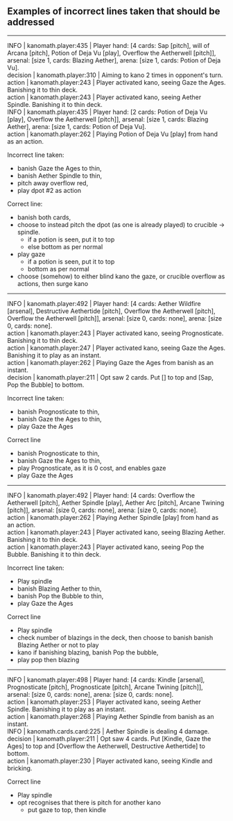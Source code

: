 ## Examples of incorrect lines taken that should be addressed
----

INFO     | kanomath.player:435 | Player hand: [4 cards: Sap [pitch], will of Arcana [pitch], Potion of Deja Vu [play], Overflow the Aetherwell [pitch]], arsenal: [size 1, cards: Blazing Aether], arena: [size 1, cards: Potion of Deja Vu].  
decision | kanomath.player:310 | Aiming to kano 2 times in opponent's turn.  
action   | kanomath.player:243 | Player activated kano, seeing Gaze the Ages. Banishing it to thin deck.  
action   | kanomath.player:243 | Player activated kano, seeing Aether Spindle. Banishing it to thin deck.  
INFO     | kanomath.player:435 | Player hand: [2 cards: Potion of Deja Vu [play], Overflow the Aetherwell [pitch]], arsenal: [size 1, cards: Blazing Aether], arena: [size 1, cards: Potion of Deja Vu].  
action   | kanomath.player:262 | Playing Potion of Deja Vu [play] from hand as an action.  

Incorrect line taken: 
- banish Gaze the Ages to thin, 
- banish Aether Spindle to thin, 
- pitch away overflow red, 
- play dpot #2 as action
  
Correct line: 
- banish both cards, 
- choose to instead pitch the dpot (as one is already played) to crucible -> spindle.
    - if a potion is seen, put it to top
    - else bottom as per normal
- play gaze
    - if a potion is seen, put it to top
    - bottom as per normal
- choose (somehow) to either blind kano the gaze, or crucible overflow as actions, then surge kano

----

INFO     | kanomath.player:492 | Player hand: [4 cards: Aether Wildfire [arsenal], Destructive Aethertide [pitch], Overflow the Aetherwell [pitch], Overflow the Aetherwell [pitch]], arsenal: [size 0, cards: none], arena: [size 0, cards: none].  
action   | kanomath.player:243 | Player activated kano, seeing Prognosticate. Banishing it to thin deck.  
action   | kanomath.player:247 | Player activated kano, seeing Gaze the Ages. Banishing it to play as an instant.  
action   | kanomath.player:262 | Playing Gaze the Ages from banish as an instant.  
decision | kanomath.player:211 | Opt saw 2 cards. Put [] to top and [Sap, Pop the Bubble] to bottom.  

Incorrect line taken: 
- banish Prognosticate to thin, 
- banish Gaze the Ages to thin, 
- play Gaze the Ages

Correct line
- banish Prognosticate to thin, 
- banish Gaze the Ages to thin, 
- play Prognosticate, as it is 0 cost, and enables gaze
- play Gaze the Ages

----

INFO     | kanomath.player:492 | Player hand: [4 cards: Overflow the Aetherwell [pitch], Aether Spindle [play], Aether Arc [pitch], Arcane Twining [pitch]], arsenal: [size 0, cards: none], arena: [size 0, cards: none].  
action   | kanomath.player:262 | Playing Aether Spindle [play] from hand as an action.  
action   | kanomath.player:243 | Player activated kano, seeing Blazing Aether. Banishing it to thin deck.  
action   | kanomath.player:243 | Player activated kano, seeing Pop the Bubble. Banishing it to thin deck.  

Incorrect line taken: 
- Play spindle
- banish Blazing Aether to thin, 
- banish Pop the Bubble to thin, 
- play Gaze the Ages

Correct line
- Play spindle
- check number of blazings in the deck, then choose to banish banish Blazing Aether or not to play
- kano if banishing blazing, banish Pop the bubble,
- play pop then blazing

----

INFO     | kanomath.player:498 | Player hand: [4 cards: Kindle [arsenal], Prognosticate [pitch], Prognosticate [pitch], Arcane Twining [pitch]], arsenal: [size 0, cards: none], arena: [size 0, cards: none].  
action   | kanomath.player:253 | Player activated kano, seeing Aether Spindle. Banishing it to play as an instant.  
action   | kanomath.player:268 | Playing Aether Spindle from banish as an instant.  
INFO     | kanomath.cards.card:225 | Aether Spindle is dealing 4 damage.  
decision | kanomath.player:211 | Opt saw 4 cards. Put [Kindle, Gaze the Ages] to top and [Overflow the Aetherwell, Destructive Aethertide] to bottom.  
action   | kanomath.player:230 | Player activated kano, seeing Kindle and bricking.  

Correct line
- Play spindle
- opt recognises that there is pitch for another kano
    - put gaze to top, then kindle